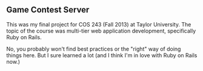 ## Game Contest Server

This was my final project for COS 243 (Fall 2013) at Taylor University. The topic of the course was multi-tier web application development, specifically Ruby on Rails.

No, you probably won't find best practices or the "right" way of doing things here. But I sure learned a lot (and I think I'm in love with Ruby on Rails now.)
